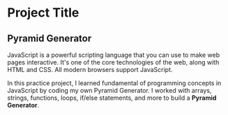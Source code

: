 # Project Title

<h2>Pyramid Generator</h2>

JavaScript is a powerful scripting language that you can use to make web pages interactive. It's one of the core technologies of the web, along with HTML and CSS. All modern browsers support JavaScript.

In this practice project, I learned fundamental of programming concepts in JavaScript by coding my own Pyramid Generator. I worked with arrays, strings, functions, loops, if/else statements, and more to build a <strong>Pyramid Generator</strong>.
